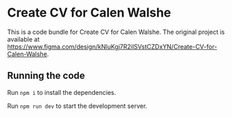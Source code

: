 
  # Create CV for Calen Walshe

  This is a code bundle for Create CV for Calen Walshe. The original project is available at https://www.figma.com/design/kNluKgj7R2ilSVstCZDxYN/Create-CV-for-Calen-Walshe.

  ## Running the code

  Run `npm i` to install the dependencies.

  Run `npm run dev` to start the development server.
  
